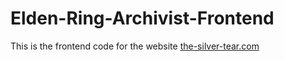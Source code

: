 # Elden-Ring-Archivist-Frontend

This is the frontend code for the website [the-silver-tear.com](https://the-silver-tear.com)
